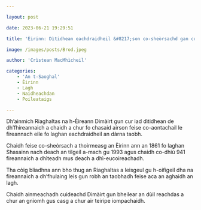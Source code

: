 ```yaml
---

layout: post

date: 2023-06-21 19:29:51

title: 'Èirinn: Dìtidhean eachdraidheil &#8217;son co-sheòrsachd gan cur an dàrna taobh'

image: /images/posts/Brod.jpeg

author: 'Crìstean MacMhìcheil'

categories:
    - 'An t-Saoghal'
    - Èirinn
    - Lagh
    - Naidheachdan
    - Poileataigs

---
```


Dh’ainmich Riaghaltas na h-Èireann Dimàirt gun cur iad dìtidhean de dh’fhireannaich a chaidh a chur fo chasaid airson feise co-aontachail le fireannach eile fo laghan eachdraidheil an dàrna taobh.

Chaidh feise co-sheòrsach a thoirmeasg an Èirinn ann an 1861 fo laghan Shasainn nach deach an tilgeil a-mach gu 1993 agus chaidh co-dhiù 941 fireannaich a dhìteadh mus deach a dhì-eucoireachadh.

Tha còig bliadhna ann bho thug an Riaghaltas a leisgeul gu h-oifigeil dha na fireannaich a dh’fhulaing leis gun robh an taobhadh feise aca an aghaidh an lagh.

Chaidh ainmeachadh cuideachd Dimàirt gun bheilear an dùil reachdas a chur an gnìomh gus casg a chur air teiripe iompachaidh.